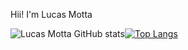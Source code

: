 Hii! I'm Lucas Motta

![Lucas Motta GitHub stats](https://github-readme-stats.vercel.app/api?username=lucassmtt&show_icons=true&theme=radical)[![Top Langs](https://github-readme-stats.vercel.app/api/top-langs/?username=lucassmtt&layout=compact)](https://github.com/anuraghazra/github-readme-stats)
